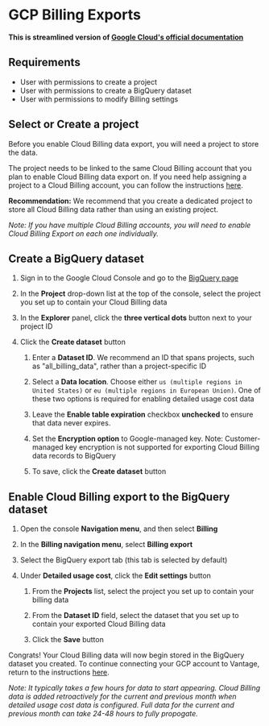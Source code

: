 # GCP Billing Exports

__This is streamlined version of [Google Cloud's official documentation](https://cloud.google.com/billing/docs/how-to/export-data-bigquery-setup)__


## Requirements
- User with permissions to create a project
- User with permissions to create a BigQuery dataset
- User with permissions to modify Billing settings

## Select or Create a project

Before you enable Cloud Billing data export, you will need a project to store the data. 

The project needs to be linked to the same Cloud Billing account that you plan to enable Cloud Billing data export on. If you need help assigning a project to a Cloud Billing account, you can follow the instructions [here](https://cloud.google.com/billing/docs/how-to/modify-project#confirm_billing_is_enabled_on_a_project).

**Recommendation:** We recommend that you create a dedicated project to store all Cloud Billing data rather than using an existing project.

*Note: If you have multiple Cloud Billing accounts, you will need to enable Cloud Billing Export on each one individually.*

## Create a BigQuery dataset

1. Sign in to the Google Cloud Console and go to the [BigQuery page](https://console.cloud.google.com/bigquery)

2. In the **Project** drop-down list at the top of the console, select the project you set up to contain your Cloud Billing data

3. In the **Explorer** panel, click the **three vertical dots** button next to your project ID

4. Click the **Create dataset** button

	1. Enter a **Dataset ID**. We recommend an ID that spans projects, such as "all_billing_data", rather than a project-specific ID

	2. Select a **Data location**. Choose either `us (multiple regions in United States)` or `eu (multiple regions in European Union)`. One of these two options is required for enabling detailed usage cost data

	3. Leave the **Enable table expiration** checkbox **unchecked** to ensure that data never expires.

	4. Set the **Encryption option** to Google-managed key. Note: Customer-managed key encryption is not supported for exporting Cloud Billing data records to BigQuery

	5. To save, click the **Create dataset** button

## Enable Cloud Billing export to the BigQuery dataset

1. Open the console **Navigation menu**, and then select **Billing**

2. In the **Billing navigation menu**, select **Billing export**

3. Select the BigQuery export tab (this tab is selected by default)

4. Under **Detailed usage cost**, click the **Edit settings** button

	1. From the **Projects** list, select the project you set up to contain your billing data

	2. From the **Dataset ID** field, select the dataset that you set up to contain your exported Cloud Billing data

	3. Click the **Save** button

Congrats! Your Cloud Billing data will now begin stored in the BigQuery dataset you created. To continue connecting your GCP account to Vantage, return to the instructions [here](/connecting_gcp/#creating-a-gcp-data-integration).

*Note: It typically takes a few hours for data to start appearing. Cloud Billing data is added retroactively for the current and previous month when detailed usage cost data is configured. Full data for the current and previous month can take 24-48 hours to fully propogate.*